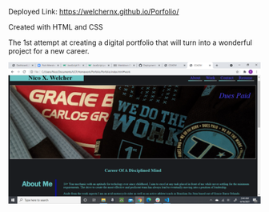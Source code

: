 Deployed Link: https://welchernx.github.io/Porfolio/

Created with HTML and CSS

The 1st attempt at creating a digital portfolio that will turn into a wonderful project for a new career.

![](./Assets/img/DeployedScrnSht.png)